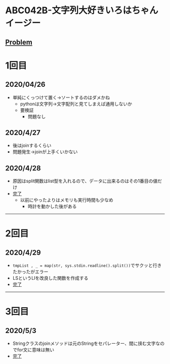 # ABC042B-文字列大好きいろはちゃんイージー
[Problem](https://atcoder.jp/contests/abc042/tasks/abc042_b)
-----
# 1回目
## 2020/04/26
* 単純にくっつけて置く→ソートするのはダメかね
    * pythonは文字列→文字配列と見てしまえば通用しないか
    * 要検証
        * 問題なし
## 2020/4/27
* 後はjoinするくらい
* 問題発生→joinが上手くいかない
## 2020/4/28
* 原因はsplit関数はlist型を入れるので、データに出来るのはその1番目の値だけ
* [完了](https://atcoder.jp/contests/abc042/submissions/12452936)
    * 以前にやったよりはメモリも実行時間も少なめ
        * 時計を動かした後がある
-----
# 2回目
## 2020/4/29

* `tmpList , _ = map(str, sys.stdin.readline().split())`でサクッと行きたかったがエラー
* LSというLIを改良した関数を作成する
* [完了](https://atcoder.jp/contests/abc042/submissions/12474025)
-----
# 3回目
## 2020/5/3
* Stringクラスのjoinメソッドは元のStringをセパレーター、間に挟む文字なのでfor文に意味は無い
* [完了](https://atcoder.jp/contests/abc042/submissions/12700935)
